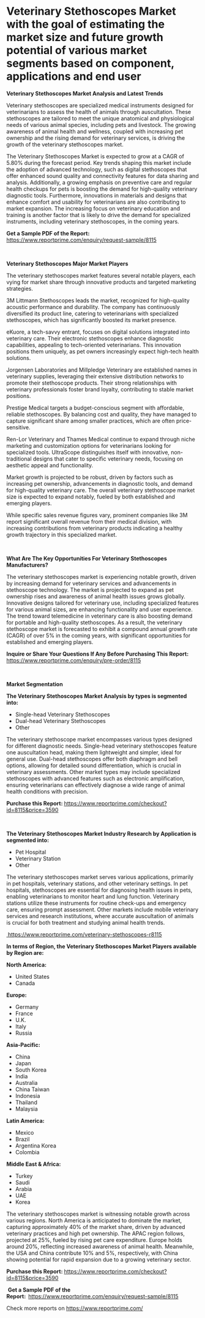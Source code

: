 <p><h1>Veterinary Stethoscopes Market with the goal of estimating the market size and future growth potential of various market segments based on component, applications and end user</h1></p><p><strong>Veterinary Stethoscopes Market Analysis and Latest Trends</strong></p>
<p><p>Veterinary stethoscopes are specialized medical instruments designed for veterinarians to assess the health of animals through auscultation. These stethoscopes are tailored to meet the unique anatomical and physiological needs of various animal species, including pets and livestock. The growing awareness of animal health and wellness, coupled with increasing pet ownership and the rising demand for veterinary services, is driving the growth of the veterinary stethoscopes market.</p><p>The Veterinary Stethoscopes Market is expected to grow at a CAGR of 5.80% during the forecast period. Key trends shaping this market include the adoption of advanced technology, such as digital stethoscopes that offer enhanced sound quality and connectivity features for data sharing and analysis. Additionally, a growing emphasis on preventive care and regular health checkups for pets is boosting the demand for high-quality veterinary diagnostic tools. Furthermore, innovations in materials and designs that enhance comfort and usability for veterinarians are also contributing to market expansion. The increasing focus on veterinary education and training is another factor that is likely to drive the demand for specialized instruments, including veterinary stethoscopes, in the coming years.</p></p>
<p><strong>Get a Sample PDF of the Report:&nbsp;</strong> <a href="https://www.reportprime.com/enquiry/request-sample/8115?utm_campaign=3012&utm_medium=2&utm_source=Github&utm_content=ia&utm_term=19032025&utm_id=veterinary-stethoscopes">https://www.reportprime.com/enquiry/request-sample/8115</a></p>
<p>&nbsp;</p>
<p><strong>Veterinary Stethoscopes Major Market Players</strong></p>
<p><p>The veterinary stethoscopes market features several notable players, each vying for market share through innovative products and targeted marketing strategies. </p><p>3M Littmann Stethoscopes leads the market, recognized for high-quality acoustic performance and durability. The company has continuously diversified its product line, catering to veterinarians with specialized stethoscopes, which has significantly boosted its market presence.</p><p>eKuore, a tech-savvy entrant, focuses on digital solutions integrated into veterinary care. Their electronic stethoscopes enhance diagnostic capabilities, appealing to tech-oriented veterinarians. This innovation positions them uniquely, as pet owners increasingly expect high-tech health solutions.</p><p>Jorgensen Laboratories and Millpledge Veterinary are established names in veterinary supplies, leveraging their extensive distribution networks to promote their stethoscope products. Their strong relationships with veterinary professionals foster brand loyalty, contributing to stable market positions.</p><p>Prestige Medical targets a budget-conscious segment with affordable, reliable stethoscopes. By balancing cost and quality, they have managed to capture significant share among smaller practices, which are often price-sensitive.</p><p>Ren-Lor Veterinary and Thames Medical continue to expand through niche marketing and customization options for veterinarians looking for specialized tools. UltraScope distinguishes itself with innovative, non-traditional designs that cater to specific veterinary needs, focusing on aesthetic appeal and functionality.</p><p>Market growth is projected to be robust, driven by factors such as increasing pet ownership, advancements in diagnostic tools, and demand for high-quality veterinary care. The overall veterinary stethoscope market size is expected to expand notably, fueled by both established and emerging players.</p><p>While specific sales revenue figures vary, prominent companies like 3M report significant overall revenue from their medical division, with increasing contributions from veterinary products indicating a healthy growth trajectory in this specialized market.</p></p>
<p>&nbsp;</p>
<p><strong>What Are The Key Opportunities For Veterinary Stethoscopes Manufacturers?</strong></p>
<p><p>The veterinary stethoscopes market is experiencing notable growth, driven by increasing demand for veterinary services and advancements in stethoscope technology. The market is projected to expand as pet ownership rises and awareness of animal health issues grows globally. Innovative designs tailored for veterinary use, including specialized features for various animal sizes, are enhancing functionality and user experience. The trend toward telemedicine in veterinary care is also boosting demand for portable and high-quality stethoscopes. As a result, the veterinary stethoscope market is forecasted to exhibit a compound annual growth rate (CAGR) of over 5% in the coming years, with significant opportunities for established and emerging players.</p></p>
<p><strong>Inquire or Share Your Questions If Any Before Purchasing This Report:</strong> <a href="https://www.reportprime.com/enquiry/pre-order/8115?utm_campaign=3012&utm_medium=2&utm_source=Github&utm_content=ia&utm_term=19032025&utm_id=veterinary-stethoscopes">https://www.reportprime.com/enquiry/pre-order/8115</a></p>
<p>&nbsp;</p>
<p><strong>Market Segmentation</strong></p>
<p><strong>The Veterinary Stethoscopes Market Analysis by types is segmented into:</strong></p>
<p><ul><li>Single-head Veterinary Stethoscopes</li><li>Dual-head Veterinary Stethoscopes</li><li>Other</li></ul></p>
<p><p>The veterinary stethoscope market encompasses various types designed for different diagnostic needs. Single-head veterinary stethoscopes feature one auscultation head, making them lightweight and simpler, ideal for general use. Dual-head stethoscopes offer both diaphragm and bell options, allowing for detailed sound differentiation, which is crucial in veterinary assessments. Other market types may include specialized stethoscopes with advanced features such as electronic amplification, ensuring veterinarians can effectively diagnose a wide range of animal health conditions with precision.</p></p>
<p><strong>Purchase this Report:&nbsp;</strong><a href="https://www.reportprime.com/checkout?id=8115&price=3590&utm_campaign=3012&utm_medium=2&utm_source=Github&utm_content=ia&utm_term=19032025&utm_id=veterinary-stethoscopes">https://www.reportprime.com/checkout?id=8115&price=3590</a></p>
<p>&nbsp;</p>
<p><strong>The Veterinary Stethoscopes Market Industry Research by Application is segmented into:</strong></p>
<p><ul><li>Pet Hospital</li><li>Veterinary Station</li><li>Other</li></ul></p>
<p><p>The veterinary stethoscopes market serves various applications, primarily in pet hospitals, veterinary stations, and other veterinary settings. In pet hospitals, stethoscopes are essential for diagnosing health issues in pets, enabling veterinarians to monitor heart and lung function. Veterinary stations utilize these instruments for routine check-ups and emergency care, ensuring prompt assessment. Other markets include mobile veterinary services and research institutions, where accurate auscultation of animals is crucial for both treatment and studying animal health trends.</p></p>
<p><a href="https://www.reportprime.com/veterinary-stethoscopes-r8115?utm_campaign=3012&utm_medium=2&utm_source=Github&utm_content=ia&utm_term=19032025&utm_id=veterinary-stethoscopes">&nbsp;https://www.reportprime.com/veterinary-stethoscopes-r8115</a></p>
<p><strong>In terms of Region, the Veterinary Stethoscopes Market Players available by Region are:</strong></p>
<p>
    <p> <strong> North America: </strong>
        <ul>
            <li>United States</li>
            <li>Canada</li>
        </ul>
        </p> 
    <p> <strong> Europe: </strong>
        <ul>
            <li>Germany</li>
            <li>France</li>
            <li>U.K.</li>
            <li>Italy</li>
            <li>Russia</li>
        </ul>
        </p> 
    <p> <strong> Asia-Pacific: </strong>
        <ul>
            <li>China</li>
            <li>Japan</li>
            <li>South Korea</li>
            <li>India</li>
            <li>Australia</li>
            <li>China Taiwan</li>
            <li>Indonesia</li>
            <li>Thailand</li>
            <li>Malaysia</li>
        </ul>
        </p> 
    <p> <strong> Latin America: </strong>
        <ul>
            <li>Mexico</li>
            <li>Brazil</li>
            <li>Argentina Korea</li>
            <li>Colombia</li>
        </ul>
        </p> 
    <p> <strong> Middle East & Africa: </strong>
        <ul>
            <li>Turkey</li>
            <li>Saudi</li>
            <li>Arabia</li>
            <li>UAE</li>
            <li>Korea</li>
        </ul>
    </p>
    </p>
<p><p>The veterinary stethoscopes market is witnessing notable growth across various regions. North America is anticipated to dominate the market, capturing approximately 40% of the market share, driven by advanced veterinary practices and high pet ownership. The APAC region follows, projected at 25%, fueled by rising pet care expenditure. Europe holds around 20%, reflecting increased awareness of animal health. Meanwhile, the USA and China contribute 10% and 5%, respectively, with China showing potential for rapid expansion due to a growing veterinary sector.</p></p>
<p><strong>Purchase this Report: </strong><a href="https://www.reportprime.com/checkout?id=8115&price=3590&utm_campaign=3012&utm_medium=2&utm_source=Github&utm_content=ia&utm_term=19032025&utm_id=veterinary-stethoscopes">https://www.reportprime.com/checkout?id=8115&price=3590</a></p>
<p>&nbsp;<strong>Get a Sample PDF of the Report:&nbsp;&nbsp;</strong><a href="https://www.reportprime.com/enquiry/request-sample/8115?utm_campaign=3012&utm_medium=2&utm_source=Github&utm_content=ia&utm_term=19032025&utm_id=veterinary-stethoscopes">https://www.reportprime.com/enquiry/request-sample/8115</a></p>
<p><strong></strong></p>
<p>Check more reports on <a href="https://www.reportprime.com/?utm_campaign=3012&utm_medium=2&utm_source=Github&utm_content=ia&utm_term=19032025&utm_id=veterinary-stethoscopes">https://www.reportprime.com/</a></p>